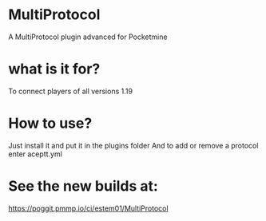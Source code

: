# MultiProtocol
A MultiProtocol plugin advanced for Pocketmine

# what is it for?
To connect players of all versions 1.19

# How to use?
Just install it and put it in the plugins folder And to add or remove a protocol enter aceptt.yml

# See the new builds at:
https://poggit.pmmp.io/ci/estem01/MultiProtocol
